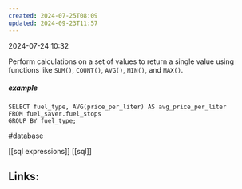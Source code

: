 ```yaml
---
created: 2024-07-25T08:09
updated: 2024-09-23T11:57
---
```

2024-07-24 10:32

Perform calculations on a set of values to return a single value using functions like `SUM()`, `COUNT()`, `AVG()`, `MIN()`, and `MAX()`.
##### example
```
SELECT fuel_type, AVG(price_per_liter) AS avg_price_per_liter
FROM fuel_saver.fuel_stops
GROUP BY fuel_type;
```

#database 

[[sql expressions]] [[sql]]

## Links:



